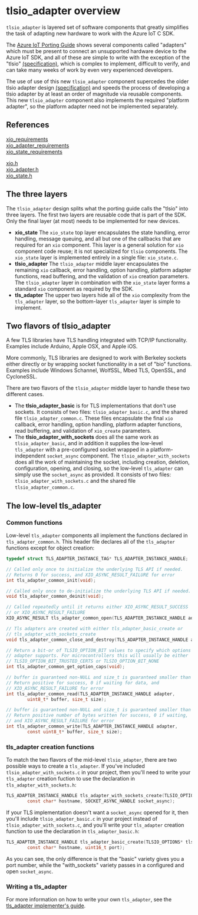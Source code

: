 # tlsio_adapter overview

`tlsio_adapter` is layered set of software components that greatly simplifies the task of adapting new
hardware to work with the Azure IoT C SDK.

The [Azure IoT Porting Guide](porting_guide.md) shows several components called "adapters" which must 
be present to connect 
an unsupported hardware device to the Azure IoT SDK, and all of these are simple to write with the exception 
of the "tlsio" [(specification)](tlsio_requirements.md), which is complex to implement, difficult to verify, and can take 
many weeks of work by even very experienced developers.

The use of use of this new `tlsio_adapter` component supercedes the older tlsio adapter design 
[(specification)](tlsio_requirements.md) 
and speeds the process of developing a tlsio adapter by at least an order of magnitude
via reusable components. This new `tlsio_adapter` component also implements the required
"platform adapter", so the platform adapter need not be implemented separately.

## References
[xio_requirements](xio_requirements.md)</br>
[xio_adapter_requirements](xio_adapter_requirements.md)</br>
[xio_state_requirements](xio_state_requirements.md)</br>

[xio.h](/inc/azure_c_shared_utility/xio.h)</br>
[xio_adapter.h](/inc/azure_c_shared_utility/xio_adapter.h)</br>
[xio_state.h](/inc/azure_c_shared_utility/xio_state.h)</br>


## The three layers

The `tlsio_adapter` design splits what the porting guide calls 
the "tlsio" into three layers. The first two layers are 
reusable code that is part of the SDK. Only the final layer (at most) needs to be implemented
for new devices. 
* **xio_state** The `xio_state` top layer encapsulates the state handling, error handling,
message queuing, and all but one of the callbacks that are required for an `xio` component. This 
layer is a general solution for `xio` component code reuse; it is not specialized for 
`tlsio` components. The `xio_state` layer is implemented entirely in a single 
file: `xio_state.c`.
*  **tlsio_adapter** The `tlsio_adapter` middle layer encapsulates the remaining 
`xio` callback, error handling,
option handling, platform adapter functions, read buffering, and the validation of 
`xio` creation parameters. The `tlsio_adapter` layer in combination with the `xio_state`
layer forms a standard `xio` component as required by the SDK.
* **tls_adapter** The upper two layers hide all of the `xio` complexity from the `tls_adapter`
layer, so the bottom-layer `tls_adapter` layer is simple to implement.
 
## Two flavors of tlsio_adapter

A few TLS libraries have TLS handling integrated with TCP/IP 
functionality. Examples include Arduino, Apple OSX, and Apple iOS.

More commonly, TLS libraries are designed to work with Berkeley sockets
either directly or by wrapping socket functionality 
in a set of "bio" functions. Examples include Windows Schannel, WolfSSL, 
Mbed TLS, OpenSSL, and CycloneSSL. 

There are two flavors of the `tlsio_adapter` middle layer to handle these two different cases.
* The **tlsio_adapter_basic** is for TLS implementations that don't use sockets. It consists of
two files: `tlsio_adapter_basic.c`, and the shared file `tlsio_adapter_common.c`.
These files encapsulate the final `xio` callback, error handling, option handling, platform
adapter functions, read buffering, and validation of `xio_create` parameters.
* The **tlsio_adapter_with_sockets** does all the same work as `tlsio_adapter_basic`, 
and in addition it supplies the low-level `tls_adapter` with a 
pre-configured socket wrapped in a 
platform-independent `socket_async` component. The `tlsio_adapter_with_sockets`
does all the work of maintaining the socket, including creation, deletion, configuration,
opening, and closing, so the low-level `tls_adapter` can simply use the `socket_async`
as provided. It consists of two files: `tlsio_adapter_with_sockets.c` and 
the shared file `tlsio_adapter_common.c`.

## The low-level tls_adapter

### Common functions
Low-level `tls_adapter` components all implement the functions declared in
`tls_adapter_common.h`. This header file declares all of the `tls_adapter` 
functions except for object creation:

```c
typedef struct TLS_ADAPTER_INSTANCE_TAG* TLS_ADAPTER_INSTANCE_HANDLE;

// Called only once to initialize the underlying TLS API if needed.
// Returns 0 for success, and XIO_ASYNC_RESULT_FAILURE for error
int tls_adapter_common_init(void);

// Called only once to de-initialize the underlying TLS API if needed.
void tls_adapter_common_deinit(void);

// Called repeatedly until it returns either XIO_ASYNC_RESULT_SUCCESS
// or XIO_ASYNC_RESULT_FAILURE
XIO_ASYNC_RESULT tls_adapter_common_open(TLS_ADAPTER_INSTANCE_HANDLE adapter);

// Tls adapters are created with either tls_adapter_basic_create or 
// tls_adapter_with_sockets_create
void tls_adapter_common_close_and_destroy(TLS_ADAPTER_INSTANCE_HANDLE adapter);

// Return a bit-or of TLSIO_OPTION_BIT values to specify which options the tls
// adapter supports. For microcontrollers this will usually be either
// TLSIO_OPTION_BIT_TRUSTED_CERTS or TLSIO_OPTION_BIT_NONE
int tls_adapter_common_get_option_caps(void);

// buffer is guaranteed non-NULL and size_t is guaranteed smaller than INTMAX
// Return positive for success, 0 if waiting for data, and 
// XIO_ASYNC_RESULT_FAILURE for error
int tls_adapter_common_read(TLS_ADAPTER_INSTANCE_HANDLE adapter,
        uint8_t* buffer, size_t size);

// buffer is guaranteed non-NULL and size_t is guaranteed smaller than INTMAX
// Return positive number of bytes written for success, 0 if waiting, 
// and XIO_ASYNC_RESULT_FAILURE for error
int tls_adapter_common_write(TLS_ADAPTER_INSTANCE_HANDLE adapter,
        const uint8_t* buffer, size_t size);
```
### tls_adapter creation functions

To match the two flavors of the mid-level `tlsio_adapter`, there are two possible
ways to create a `tls_adapter`. If you've included `tlsio_adapter_with_sockets.c`
in your project, then you'll need to write your `tls_adapter` creation fuction to 
use the declaration in `tls_adapter_with_sockets.h`:
```c
TLS_ADAPTER_INSTANCE_HANDLE tls_adapter_with_sockets_create(TLSIO_OPTIONS* tlsio_options,
        const char* hostname, SOCKET_ASYNC_HANDLE socket_async);
```
If your TLS implementation doesn't want a `socket_async` opened for it, then 
you'll include `tlsio_adapter_basic.c` in your project instead of
`tlsio_adapter_with_sockets.c`, and you'll write your `tls_adapter` creation
function to use the declaration in `tls_adapter_basic.h`:
```c
TLS_ADAPTER_INSTANCE_HANDLE tls_adapter_basic_create(TLSIO_OPTIONS* tlsio_options,
        const char* hostname, uint16_t port);
```
As you can see, the only difference is that the "basic" variety gives you a port number,
while the "with_sockets" variety passes in a configured and open `socket_async`.

### Writing a tls_adapter
For more information on how to write your own `tls_adapter`, see
the [tls_adapter implementer's guide](tls_adapter_implementers_guide).